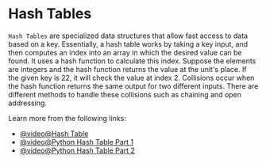 # Hash Tables

`Hash Tables` are specialized data structures that allow fast access to data based on a key. Essentially, a hash table works by taking a key input, and then computes an index into an array in which the desired value can be found. It uses a hash function to calculate this index. Suppose the elements are integers and the hash function returns the value at the unit's place. If the given key is 22, it will check the value at index 2. Collisions occur when the hash function returns the same output for two different inputs. There are different methods to handle these collisions such as chaining and open addressing.

Learn more from the following links:

- [@video@Hash Table](https://www.youtube.com/watch?v=KEs5UyBJ39g&ab_channel=takeUforward)
- [@video@Python Hash Table Part 1](https://www.youtube.com/watch?v=ea8BRGxGmlA)
- [@video@Python Hash Table Part 2](https://www.youtube.com/watch?v=54iv1si4YCM&list=PLeo1K3hjS3uu_n_a__MI_KktGTLYopZ12&index=6&ab_channel=codebasics)

  
